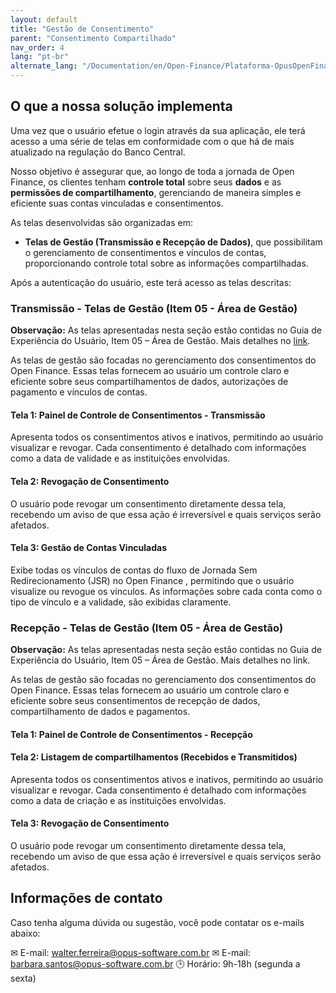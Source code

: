 ```yaml
---
layout: default
title: "Gestão de Consentimento"
parent: "Consentimento Compartilhado"
nav_order: 4
lang: "pt-br"
alternate_lang: "/Documentation/en/Open-Finance/Plataforma-OpusOpenFinance/Consentimento-Compartilhado/Gestão/"
---
```


## O que a nossa solução implementa

Uma vez que o usuário efetue o login através da sua aplicação, ele terá acesso a uma série de telas em conformidade com o que há de mais atualizado na regulação do Banco Central.

Nosso objetivo é assegurar que, ao longo de toda a jornada de Open Finance, os clientes tenham **controle total** sobre seus **dados** e as **permissões de compartilhamento**, gerenciando de maneira simples e eficiente suas contas vinculadas e consentimentos.

As telas desenvolvidas são organizadas em:

- **Telas de Gestão (Transmissão e Recepção de Dados)**, que possibilitam o gerenciamento de consentimentos e vínculos de contas, proporcionando controle total sobre as informações compartilhadas.

Após a autenticação do usuário, este terá acesso as telas descritas:

### Transmissão - Telas de Gestão (Item 05 - Área de Gestão)

**Observação:** As telas apresentadas nesta seção estão contidas no Guia de Experiência do Usuário, Item 05 – Área de Gestão. Mais detalhes no [link](https://openfinancebrasil.atlassian.net/wiki/spaces/OF/pages/17378535/Guia+de+Experi+ncia+do+Usu+rio).

As telas de gestão são focadas no gerenciamento dos consentimentos do Open Finance. Essas telas fornecem ao usuário um controle claro e eficiente sobre seus compartilhamentos de dados, autorizações de pagamento e vínculos de contas.  

<!--Adicionar imagem-->

#### Tela 1: Painel de Controle de Consentimentos - Transmissão

Apresenta todos os consentimentos ativos e inativos, permitindo ao usuário visualizar e revogar. Cada consentimento é detalhado com informações como a data de validade e as instituições envolvidas.

<!--Adicionar imagem-->

#### Tela 2: Revogação de Consentimento

O usuário pode revogar um consentimento diretamente dessa tela, recebendo um aviso de que essa ação é irreversível e quais serviços serão afetados.

<!--Adicionar imagem-->

#### Tela 3: Gestão de Contas Vinculadas

Exibe todas os vínculos de contas do fluxo de Jornada Sem Redirecionamento (JSR) no Open Finance , permitindo que o usuário visualize ou revogue os vínculos. As informações sobre cada conta como o tipo de vínculo e a validade, são exibidas claramente.

<!--Adicionar imagem-->

### Recepção - Telas de Gestão (Item 05 - Área de Gestão)

**Observação:** As telas apresentadas nesta seção estão contidas no Guia de Experiência do Usuário, Item 05 – Área de Gestão. Mais detalhes no link.

As telas de gestão são focadas no gerenciamento dos consentimentos do Open Finance. Essas telas fornecem ao usuário um controle claro e eficiente sobre seus consentimentos de recepção de dados, compartilhamento de dados e pagamentos.

#### Tela 1: Painel de Controle de Consentimentos - Recepção

<!--Adicionar imagem-->

#### Tela 2: Listagem de compartilhamentos (Recebidos e Transmitidos)

Apresenta todos os consentimentos ativos e inativos, permitindo ao usuário visualizar e revogar. Cada consentimento é detalhado com informações como a data de criação e as instituições envolvidas.

<!--Adicionar imagem-->

#### Tela 3: Revogação de Consentimento

O usuário pode revogar um consentimento diretamente dessa tela, recebendo um aviso de que essa ação é irreversível e quais serviços serão afetados.

<!--Adicionar imagem-->

## Informações de contato

Caso tenha alguma dúvida ou sugestão, você pode contatar os e-mails abaixo:

✉ E-mail: walter.ferreira@opus-software.com.br
✉ E-mail: barbara.santos@opus-software.com.br
🕒 Horário: 9h-18h (segunda a sexta)
